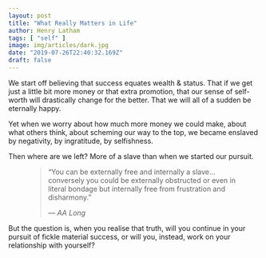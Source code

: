 ```yaml
---
layout: post
title: "What Really Matters in Life"
author: Henry Latham
tags: [ "self" ]
image: img/articles/dark.jpg
date: "2019-07-26T22:40:32.169Z"
draft: false
---
```


We start off believing that success equates wealth & status. That if we get just a little bit more money or that extra promotion, that our sense of self-worth will drastically change for the better. That we will all of a sudden be eternally happy.

Yet when we worry about how much more money we could make, about what others think, about scheming our way to the top, we became enslaved by negativity, by ingratitude, by selfishness.

Then where are we left? More of a slave than when we started our pursuit.

<figure>
	<blockquote>
		<p>“You can be externally free and internally a slave…conversely you could be externally obstructed or even in literal bondage but internally free from frustration and disharmony.”</b></p>
    <footer>
      <cite>— AA Long</cite>
    </footer>
	</blockquote>
</figure>


But the question is, when you realise that truth, will you continue in your pursuit of fickle material success, or will you, instead, work on your relationship with yourself?
